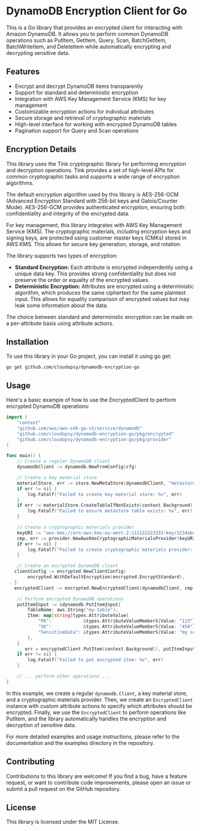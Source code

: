 # DynamoDB Encryption Client for Go

This is a Go library that provides an encrypted client for interacting with Amazon DynamoDB. It allows you to perform common DynamoDB operations such as PutItem, GetItem, Query, Scan, BatchGetItem, BatchWriteItem, and DeleteItem while automatically encrypting and decrypting sensitive data.

## Features

- Encrypt and decrypt DynamoDB items transparently
- Support for standard and deterministic encryption
- Integration with AWS Key Management Service (KMS) for key management
- Customizable encryption actions for individual attributes
- Secure storage and retrieval of cryptographic materials
- High-level interface for working with encrypted DynamoDB tables
- Pagination support for Query and Scan operations

## Encryption Details

This library uses the Tink cryptographic library for performing encryption and decryption operations. Tink provides a set of high-level APIs for common cryptographic tasks and supports a wide range of encryption algorithms.

The default encryption algorithm used by this library is AES-256-GCM (Advanced Encryption Standard with 256-bit keys and Galois/Counter Mode). AES-256-GCM provides authenticated encryption, ensuring both confidentiality and integrity of the encrypted data.

For key management, this library integrates with AWS Key Management Service (KMS). The cryptographic materials, including encryption keys and signing keys, are protected using customer master keys (CMKs) stored in AWS KMS. This allows for secure key generation, storage, and rotation.

The library supports two types of encryption:

- **Standard Encryption:** Each attribute is encrypted independently using a unique data key. This provides strong confidentiality but does not preserve the order or equality of the encrypted values.
- **Deterministic Encryption:** Attributes are encrypted using a deterministic algorithm, which produces the same ciphertext for the same plaintext input. This allows for equality comparison of encrypted values but may leak some information about the data.

The choice between standard and deterministic encryption can be made on a per-attribute basis using attribute actions.

## Installation

To use this library in your Go project, you can install it using go get:

```shell
go get github.com/cloudopsy/dynamodb-encryption-go
```

## Usage

Here's a basic example of how to use the EncryptedClient to perform encrypted DynamoDB operations:

```go
import (
    "context"
    "github.com/aws/aws-sdk-go-v2/service/dynamodb"
    "github.com/cloudopsy/dynamodb-encryption-go/pkg/encrypted"
    "github.com/cloudopsy/dynamodb-encryption-go/pkg/provider"
)

func main() {
    // Create a regular DynamoDB client
    dynamodbClient := dynamodb.NewFromConfig(cfg)

    // Create a key material store
    materialStore, err := store.NewMetaStore(dynamodbClient, "metastore-table")
    if err != nil {
        log.Fatalf("Failed to create key material store: %v", err)
    }
    if err := materialStore.CreateTableIfNotExists(context.Background()); err != nil {
        log.Fatalf("Failed to ensure metastore table exists: %v", err)
    }

    // Create a cryptographic materials provider
    keyURI := "aws-kms://arn:aws:kms:eu-west-2:111122223333:key/1234abcd-12ab-34cd-56ef-1234567890ab"
    cmp, err := provider.NewAwsKmsCryptographicMaterialsProvider(keyURI, nil, materialStore)
    if err != nil {
        log.Fatalf("Failed to create cryptographic materials provider: %v", err)
    }

    // Create an encrypted DynamoDB client
   clientConfig := encrypted.NewClientConfig(
        encrypted.WithDefaultEncryption(encrypted.EncryptStandard),
 . }
   encryptedClient := encrypted.NewEncryptedClient(dynamodbClient, cmp, clientConfig)

    // Perform encrypted DynamoDB operations
    putItemInput := &dynamodb.PutItemInput{
        TableName: aws.String("my-table"),
        Item: map[string]types.AttributeValue{
            "PK":            &types.AttributeValueMemberS{Value: "123"},
            "SK":            &types.AttributeValueMemberS{Value: "456"},
            "SensitiveData": &types.AttributeValueMemberS{Value: "my secret data"},
        },
    }
    _, err = encryptedClient.PutItem(context.Background(), putItemInput)
    if err != nil {
        log.Fatalf("Failed to put encrypted item: %v", err)
    }

    // ... perform other operations ...
}
```

In this example, we create a regular `dynamodb.Client`, a key material store, and a cryptographic materials provider. Then, we create an `EncryptedClient` instance with custom attribute actions to specify which attributes should be encrypted. Finally, we use the `EncryptedClient` to perform operations like PutItem, and the library automatically handles the encryption and decryption of sensitive data.

For more detailed examples and usage instructions, please refer to the documentation and the examples directory in the repository.

## Contributing

Contributions to this library are welcome! If you find a bug, have a feature request, or want to contribute code improvements, please open an issue or submit a pull request on the GitHub repository.

## License

This library is licensed under the MIT License.
